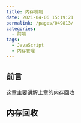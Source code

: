 ```yaml
---
title: 内存机制
date: 2021-04-06 15:19:21
permalink: /pages/049813/
categories:
  - 前端
tags:
  - JavaScript
  - 内存管理
---
```

## 前言
这章主要讲解上章的内存回收

## 内存回收